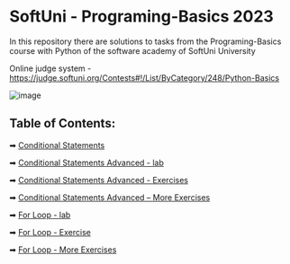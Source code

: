 # SoftUni - Programing-Basics 2023
In this repository there are solutions to tasks from the Programing-Basics course with Python of the software academy of SoftUni University

Online judge system - https://judge.softuni.org/Contests#!/List/ByCategory/248/Python-Basics


![image](https://user-images.githubusercontent.com/68993494/185683680-bcfefe65-88fb-4192-b0b2-ff9130c39487.png)

## Table of Contents:
➡ [Conditional Statements]( https://github.com/GeorgiDN/Programing-Basics/tree/main/Conditional%20Statements%20)

➡ [Conditional Statements Advanced - lab](https://github.com/GeorgiDN/Programing-Basics/tree/main/Conditional%20Statements%20-%20Advanced)

➡ [Conditional Statements Advanced - Exercises]( https://github.com/GeorgiDN/Programing-Basics/tree/main/Conditional%20Statements%20%20Advanced%20-%20Exercise)

➡ [Conditional Statements Advanced – More Exercises]( https://github.com/GeorgiDN/Programing-Basics/tree/main/Conditional%20Statements%20%20Advanced%20-%20More%20Exercises)

➡ [For Loop - lab](https://github.com/GeorgiDN/Programing-Basics/tree/main/For%20Loop%20-%20Lab)

➡ [For Loop - Exercise](https://github.com/GeorgiDN/Programing-Basics/tree/main/For%20Loop%20-%20Exercise)

➡ [For Loop - More Exercises](https://github.com/GeorgiDN/Programing-Basics/tree/main/For%20Loop%20-%20More%20Exercises)
